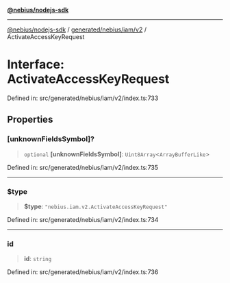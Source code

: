 [**@nebius/nodejs-sdk**](../../../../../README.md)

---

[@nebius/nodejs-sdk](../../../../../README.md) / [generated/nebius/iam/v2](../README.md) / ActivateAccessKeyRequest

# Interface: ActivateAccessKeyRequest

Defined in: src/generated/nebius/iam/v2/index.ts:733

## Properties

### \[unknownFieldsSymbol\]?

> `optional` **\[unknownFieldsSymbol\]**: `Uint8Array`\<`ArrayBufferLike`\>

Defined in: src/generated/nebius/iam/v2/index.ts:735

---

### $type

> **$type**: `"nebius.iam.v2.ActivateAccessKeyRequest"`

Defined in: src/generated/nebius/iam/v2/index.ts:734

---

### id

> **id**: `string`

Defined in: src/generated/nebius/iam/v2/index.ts:736
